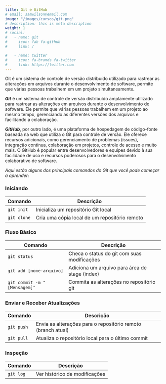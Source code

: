 ```yaml
---
title: Git e GitHub
# email: samwilson@email.com
image: "/images/cursos/git.png"
# description: this is meta description
weight: 1
# social:
#   - name: git
#     icon: fab fa-github
#     link: /

#   - name: twitter
#     icon: fa-brands fa-twitter
#     link: https://twitter.com
---
```


<!-- Descrição Card -->
Git é um sistema de controle de versão distribuído utilizado para rastrear as alterações em arquivos durante o desenvolvimento de software, permite que várias pessoas trabalhem em um projeto simultaneamente.

<!-- Descrição Page -->
_**Git**_ é um sistema de controle de versão distribuído amplamente utilizado para rastrear as alterações em arquivos durante o desenvolvimento de software. Ele permite que várias pessoas trabalhem em um projeto ao mesmo tempo, gerenciando as diferentes versões dos arquivos e facilitando a colaboração.

_**GitHub**_, por outro lado, é uma plataforma de hospedagem de código-fonte baseada na web que utiliza o Git para controle de versão. Ele oferece recursos adicionais, como gerenciamento de problemas (issues), integração contínua, colaboração em projetos, controle de acesso e muito mais. O GitHub é popular entre desenvolvedores e equipes devido à sua facilidade de uso e recursos poderosos para o desenvolvimento colaborativo de software.

_Aqui estão alguns dos principais comandos do Git que você pode começar a aprender:_

### Iniciando

| Comando 									| Descrição 											|
| ------------------------------------------|-------------------------------------------------------|
| `git init` 								| Inicializa um repositório Git local 					|
| `git clone`								| Cria uma cópia local de um repositório remoto 		|

### Fluxo Básico

| Comando 									| Descrição 											|
| ------------------------------------------|-------------------------------------------------------|
| `git status` 								| Checa o status do git com suas modificações			|
| `git add [nome-arquivo]` 					| Adiciona um arquivo para área de stage (index)		|
| `git commit -m "[Mensagem]"`				| Commita as alterações no repositório git 				|

### Enviar e Receber Atualizações

| Comando 									| Descrição 											|
| ------------------------------------------|-------------------------------------------------------|
| `git push` 								| Envia as alterações para o repositório remoto (branch atual) |
| `git pull` 								| Atualiza o repositório local para o último commit 	|

### Inspeção

| Comando 									| Descrição 											|
| ------------------------------------------|-------------------------------------------------------|
| `git log` 								| Ver histórico de modificações 						|
